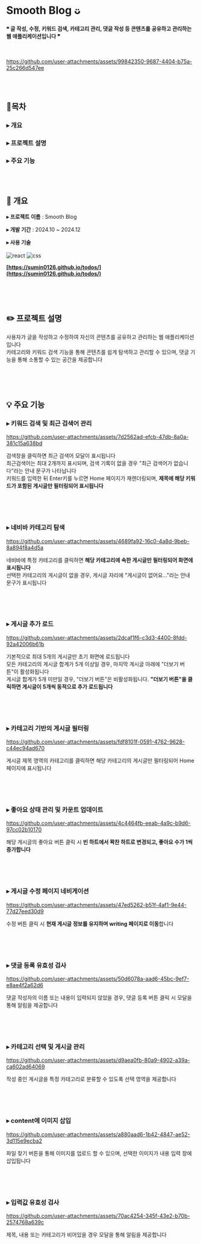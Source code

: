 # Smooth Blog ᴗ̈

#### ❝ 글 작성, 수정, 키워드 검색, 카테고리 관리, 댓글 작성 등 콘텐츠를 공유하고 관리하는 웹 애플리케이션입니다 ❞

<br/>


https://github.com/user-attachments/assets/99842350-9687-4404-b75a-25c266d547ee




<br/><br/>

## 📍목차

### ▸ 개요

### ▸ 프로젝트 설명

### ▸ 주요 기능

<br/><br/>

## 🔧 개요

**▸ 프로젝트 이름** : Smooth Blog

**▸ 개발 기간** : 2024.10 ~ 2024.12

**▸ 사용 기술**
<br/><br/>
![react](https://img.shields.io/badge/React-20232A?style=for-the-badge&logo=react&logoColor=61DAFB)
![css](https://img.shields.io/badge/CSS-239120?&style=for-the-badge&logo=css3&logoColor=white)

**[https://sumin0126.github.io/todos/](https://sumin0126.github.io/todos/)**

<br/><br/><br/>

## ✏️ 프로젝트 설명

사용자가 글을 작성하고 수정하여 자신의 콘텐츠를 공유하고 관리하는 웹 애플리케이션입니다 <br/>
카테고리와 키워드 검색 기능을 통해 콘텐츠를 쉽게 탐색하고 관리할 수 있으며, 댓글 기능을 통해 소통할 수 있는 공간을 제공합니다

<br/><br/><br/>

## 💡 주요 기능

### ▸ 키워드 검색 및 최근 검색어 관리


https://github.com/user-attachments/assets/7d2562ad-efcb-47db-8a0a-381c15a638bd


검색창을 클릭하면 최근 검색어 모달이 표시됩니다 <br/>
최근검색어는 최대 2개까지 표시되며, 검색 기록이 없을 경우 "최근 검색어가 없습니다"라는 안내 문구가 나타납니다 <br/>
키워드를 입력한 뒤 Enter키를 누르면 Home 페이지가 재렌더링되며, **제목에 해당 키워드가 포함된 게시글만 필터링되어 표시됩니다**

<br/><br/><br/>

### ▸ 네비바 카테고리 탐색


https://github.com/user-attachments/assets/4689fa92-16c0-4a8d-9beb-8a894f8a4d5a


네비바에 특정 카테고리를 클릭하면 **해당 카테고리에 속한 게시글만 필터링되어 화면에 표시됩니다** <br/>
선택한 카테고리의 게시글이 없을 경우, 게시글 자리에 "게시글이 없어요..."라는 안내 문구가 표시됩니다

<br/><br/><br/>

### ▸ 게시글 추가 로드


https://github.com/user-attachments/assets/2dcaf1f6-c3d3-4400-8fdd-92a42006b61b


기본적으로 최대 5개의 게시글만 초기 화면에 로드됩니다 <br/>
모든 카테고리의 게시글 합계가 5개 이상일 경우, 마지막 게시글 아래에 "더보기 버튼"이 활성화됩니다 <br/>
게시글 합계가 5개 미만일 경우, "더보기 버튼"은 비활성화됩니다. **"더보기 버튼"을 클릭하면 게시글이 5개씩 동적으로 추가 로드됩니다**

<br/><br/><br/>

### ▸ 카테고리 기반의 게시글 필터링


https://github.com/user-attachments/assets/fdf8101f-0591-4762-9628-c44ec94ad670


게시글 제목 영역의 카테고리를 클릭하면 해당 카테고리의 게시글만 필터링되어 Home 페이지에 표시됩니다

<br/><br/><br/>

### ▸ 좋아요 상태 관리 및 카운트 업데이트


https://github.com/user-attachments/assets/4c4464fb-eeab-4a9c-b9d6-97cc02b10170


해당 게시글의 좋아요 버튼 클릭 시 **빈 하트에서 꽉찬 하트로 변경되고, 좋아요 수가 1씩 증가합니다**

<br/><br/><br/>

### ▸ 게시글 수정 페이지 네비게이션


https://github.com/user-attachments/assets/47ed5262-b51f-4af1-9e44-77d27eed30d9


수정 버튼 클릭 시 **현재 게시글 정보를 유지하며 writing 페이지로 이동**합니다

<br/><br/><br/>

### ▸ 댓글 등록 유효성 검사


https://github.com/user-attachments/assets/50d6078a-aad6-45bc-9ef7-e8ae4f2a62d6


댓글 작성자의 이름 또는 내용이 입력되지 않았을 경우, 댓글 등록 버튼 클릭 시 모달을 통해 알림을 제공합니다

<br/><br/><br/>

### ▸ 카테고리 선택 및 게시글 관리


https://github.com/user-attachments/assets/d9aea0fb-80a9-4902-a39a-ca602ad64069


작성 중인 게시글을 특정 카테고리로 분류할 수 있도록 선택 영역을 제공합니다

<br/><br/><br/>

### ▸ content에 이미지 삽입


https://github.com/user-attachments/assets/a880aad6-1b42-4847-ae52-3d115e9ecba2


파일 찾기 버튼을 통해 이미지를 업로드 할 수 있으며, 선택한 이미지가 내용 입력 창에 삽입됩니다

<br/><br/><br/>

### ▸ 입력값 유효성 검사


https://github.com/user-attachments/assets/70ac4254-345f-43e2-b70b-2574768a639c


제목, 내용 또는 카테고리가 비어있을 경우 모달을 통해 알림을 제공합니다

<br/><br/><br/>
